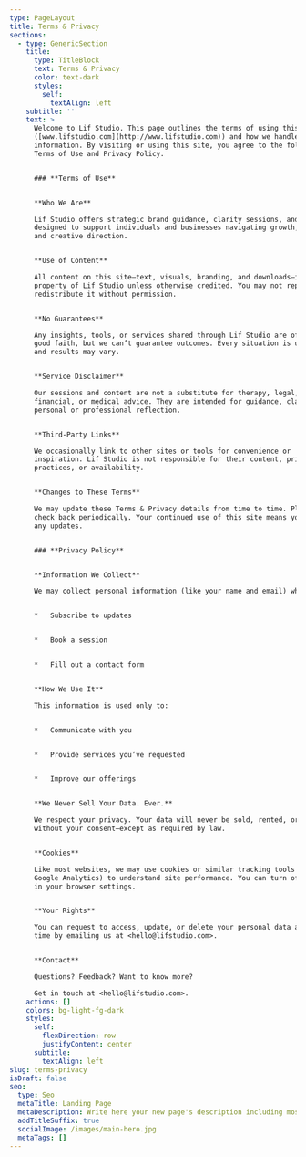 ```yaml
---
type: PageLayout
title: Terms & Privacy
sections:
  - type: GenericSection
    title:
      type: TitleBlock
      text: Terms & Privacy
      color: text-dark
      styles:
        self:
          textAlign: left
    subtitle: ''
    text: >
      Welcome to Lif Studio. This page outlines the terms of using this website
      ([www.lifstudio.com](http://www.lifstudio.com)) and how we handle your
      information. By visiting or using this site, you agree to the following
      Terms of Use and Privacy Policy.


      ### **Terms of Use**


      **Who We Are**

      Lif Studio offers strategic brand guidance, clarity sessions, and content
      designed to support individuals and businesses navigating growth, change,
      and creative direction.


      **Use of Content**

      All content on this site—text, visuals, branding, and downloads—is the
      property of Lif Studio unless otherwise credited. You may not reproduce or
      redistribute it without permission.


      **No Guarantees**

      Any insights, tools, or services shared through Lif Studio are offered in
      good faith, but we can’t guarantee outcomes. Every situation is unique,
      and results may vary.


      **Service Disclaimer**

      Our sessions and content are not a substitute for therapy, legal,
      financial, or medical advice. They are intended for guidance, clarity, and
      personal or professional reflection.


      **Third-Party Links**

      We occasionally link to other sites or tools for convenience or
      inspiration. Lif Studio is not responsible for their content, privacy
      practices, or availability.


      **Changes to These Terms**

      We may update these Terms & Privacy details from time to time. Please
      check back periodically. Your continued use of this site means you accept
      any updates.


      ### **Privacy Policy**


      **Information We Collect**

      We may collect personal information (like your name and email) when you:


      *   Subscribe to updates


      *   Book a session


      *   Fill out a contact form


      **How We Use It**

      This information is used only to:


      *   Communicate with you


      *   Provide services you’ve requested


      *   Improve our offerings


      **We Never Sell Your Data. Ever.**

      We respect your privacy. Your data will never be sold, rented, or shared
      without your consent—except as required by law.


      **Cookies**

      Like most websites, we may use cookies or similar tracking tools (e.g. via
      Google Analytics) to understand site performance. You can turn off cookies
      in your browser settings.


      **Your Rights**

      You can request to access, update, or delete your personal data at any
      time by emailing us at <hello@lifstudio.com>.


      **Contact**

      Questions? Feedback? Want to know more?

      Get in touch at <hello@lifstudio.com>.
    actions: []
    colors: bg-light-fg-dark
    styles:
      self:
        flexDirection: row
        justifyContent: center
      subtitle:
        textAlign: left
slug: terms-privacy
isDraft: false
seo:
  type: Seo
  metaTitle: Landing Page
  metaDescription: Write here your new page's description including most relevant keywords.
  addTitleSuffix: true
  socialImage: /images/main-hero.jpg
  metaTags: []
---
```

